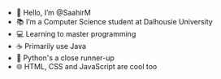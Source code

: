 - 👋 Hello, I’m @SaahirM
- 📚 I’m a Computer Science student at Dalhousie University
- 💻 Learning to master programming
- ☕ Primarily use Java
- 🐍 Python's a close runner-up
- 🌐 HTML, CSS and JavaScript are cool too
